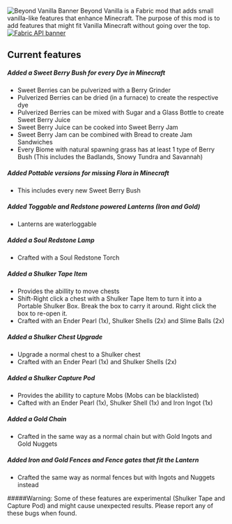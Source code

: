 ![Beyond Vanilla Banner](https://i.imgur.com/n06FxSD.png)
Beyond Vanilla is a Fabric mod that adds small vanilla-like features that enhance Minecraft. The purpose of this mod is to add features that might fit Vanilla Minecraft without going over the top.
[![Fabric API banner](https://i.imgur.com/445zc5d.png)](https://www.curseforge.com/minecraft/mc-mods/fabric-api)
## Current features
##### Added a Sweet Berry Bush for every Dye in Minecraft
* Sweet Berries can be pulverized with a Berry Grinder
* Pulverized Berries can be dried (in a furnace) to create the respective dye
* Pulverized Berries can be mixed with Sugar and a Glass Bottle to create Sweet Berry Juice
* Sweet Berry Juice can be cooked into Sweet Berry Jam
* Sweet Berry Jam can be combined with Bread to create Jam Sandwiches
* Every Biome with natural spawning grass has at least 1 type of Berry Bush (This includes the Badlands, Snowy Tundra and Savannah)
##### Added Pottable versions for missing Flora in Minecraft
* This includes every new Sweet Berry Bush
##### Added Toggable and Redstone powered Lanterns (Iron and Gold)
* Lanterns are waterloggable
##### Added a Soul Redstone Lamp
* Crafted with a Soul Redstone Torch
##### Added a Shulker Tape Item
* Provides the abillity to move chests
* Shift-Right click a chest with a Shulker Tape Item to turn it into a Portable Shulker Box. Break the box to carry it around. Right click the box to re-open it.
* Crafted with an Ender Pearl (1x), Shulker Shells (2x) and Slime Balls (2x)
##### Added a Shulker Chest Upgrade
* Upgrade a normal chest to a Shulker chest
* Crafted with an Ender Pearl (1x) and Shulker Shells (2x)
##### Added a Shulker Capture Pod
* Provides the abillity to capture Mobs (Mobs can be blacklisted)
* Cafted with an Ender Pearl (1x), Shulker Shell (1x) and Iron Ingot (1x)
##### Added a Gold Chain
* Crafted in the same way as a normal chain but with Gold Ingots and Gold Nuggets
##### Added Iron and Gold Fences and Fence gates that fit the Lantern
* Crafted the same way as normal fences but with Ingots and Nuggets instead

#####Warning: Some of these features are experimental (Shulker Tape and Capture Pod) and might cause unexpected results. Please report any of these bugs when found.
